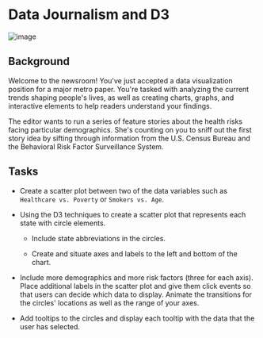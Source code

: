 # Data Journalism and D3


![image](https://user-images.githubusercontent.com/55970064/98755677-ad044b00-238e-11eb-92e6-ed0d445c3188.png)


## Background


Welcome to the newsroom! You've just accepted a data visualization position for a major metro paper. You're tasked with analyzing the current trends shaping people's lives, as well as creating charts, graphs, and interactive elements to help readers understand your findings.


The editor wants to run a series of feature stories about the health risks facing particular demographics. She's counting on you to sniff out the first story idea by sifting through information from the U.S. Census Bureau and the Behavioral Risk Factor Surveillance System.


## Tasks


* Create a scatter plot between two of the data variables such as `Healthcare vs. Poverty` or `Smokers vs. Age`.


* Using the D3 techniques to create a scatter plot that represents each state with circle elements. 


  * Include state abbreviations in the circles.


  * Create and situate axes and labels to the left and bottom of the chart.
  

* Include more demographics and more risk factors (three for each axis). Place additional labels in the scatter plot and give them click events so that users can decide which data to display. Animate the transitions for the circles' locations as well as the range of your axes. 


* Add tooltips to the circles and display each tooltip with the data that the user has selected.
  

